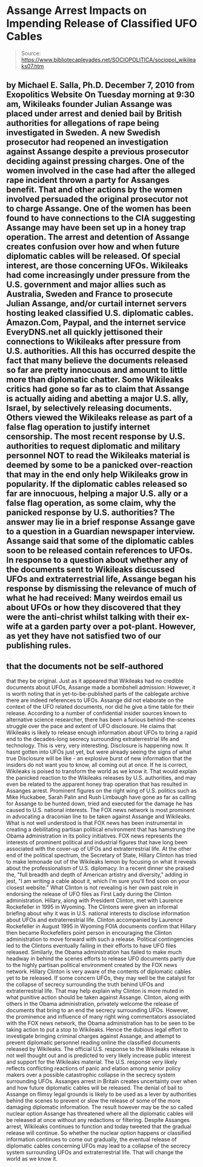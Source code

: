 # Assange Arrest Impacts on Impending Release of Classified UFO Cables

> Source: https://www.bibliotecapleyades.net/SOCIOPOLITICA/sociopol_wikileaks07.htm

by Michael E. Salla, Ph.D.
December 7, 2010
from
Exopolitics Website
On Tuesday morning at 9:30 am,
Wikileaks founder
Julian Assange was placed under arrest and denied bail by British
authorities for allegations of rape being investigated in Sweden.
A new Swedish prosecutor had reopened an
investigation against Assange despite a previous prosecutor deciding against
pressing charges. One of the women involved in the case had after the
alleged rape incident thrown a party for Assanges benefit.
That and other
actions by the women involved persuaded the original prosecutor not to
charge Assange.
One of the women has been found to
have
connections to the CIA suggesting Assange may have been set up in a honey
trap operation.
The arrest and detention of Assange creates confusion over
how and when future diplomatic cables will be released. Of special interest,
are those concerning UFOs.
Wikileaks had come increasingly under pressure from the U.S. government and
major allies such as Australia, Sweden and France to prosecute Julian
Assange, and/or curtail internet servers hosting leaked classified U.S.
diplomatic cables.
Amazon.Com, Paypal, and the internet service
EveryDNS.net all quickly jettisoned their connections to Wikileaks after
pressure from U.S. authorities.
All this has occurred despite the fact that many
believe the documents released so far are pretty innocuous and amount to
little more than diplomatic chatter. Some Wikileaks critics had gone so far
as to claim that Assange is actually
aiding and abetting a major U.S. ally,
Israel, by selectively releasing documents.
Others viewed the Wikileaks release as part of a
false flag operation to justify internet censorship. The most recent
response by U.S. authorities to request diplomatic and military personnel
NOT to read the Wikileaks material is deemed by some to be a panicked
over-reaction that may in the end only help Wikileaks grow in popularity.
If the diplomatic cables released so far are
innocuous, helping a major U.S. ally or a false flag operation, as some
claim, why the panicked response by U.S. authorities? The answer may lie in
a brief response Assange gave to a question in a Guardian newspaper
interview. Assange said that some of the diplomatic cables soon to be
released contain references to UFOs.
In response to a question about whether any of the documents sent to
Wikileaks discussed UFOs and extraterrestrial life, Assange
began his
response by dismissing the relevance of much of what he had received:
Many weirdos email us about UFOs or how they
discovered that they were the anti-christ whilst talking with their
ex-wife at a garden party over a pot-plant. However, as yet they have
not satisfied two of our publishing rules.
-
that the documents not be self-authored
-
that they be original.
Just as it appeared that Wikileaks had no
credible documents about UFOs, Assange made a
bombshell admission:
However, it is worth noting that in
yet-to-be-published parts of the cablegate archive there are indeed
references to UFOs.
Assange did not elaborate on the context of the
UFO related documents, nor did he give a time table for their release.
According to a number of confidential insider sources known to
alternative science researcher, there has been a furious behind-the-scenes
struggle over the pace and extent of UFO disclosure.
He
claims that Wikileaks is likely to release enough information about UFOs to bring a
rapid end to the decades-long secrecy surrounding extraterrestrial life and
technology.
This is very, very interesting. Disclosure is happening now. It hasnt
gotten into UFOs just yet, but were already seeing the signs of what true
Disclosure will be like - an explosive burst of new information that the
insiders do not want you to know, all coming out at once.
If he is correct, Wikileaks is poised to transform the world as we know
it.
That would explain the panicked reaction to the Wikileaks releases by
U.S. authorities, and may even be related to the apparent honey trap
operation that has resulted in Assanges arrest.
Prominent figures on the right wing of U.S. politics such as
Mike Huckabee,
Sarah Palin and
Rush Limbaugh have gone as far as calling for Assange to be
hunted down, tried and executed for the damage he has caused to U.S.
national interests.
The FOX news network is most prominent in
advocating a draconian line to be taken against Assange and Wikileaks. What
is not well understood is that FOX news has been instrumental in creating a
debilitating partisan political environment that has hamstrung the Obama
administration in its policy initiatives.
FOX news represents the interests of prominent
political and industrial figures that have long been associated with the
cover-up of UFOs and extraterrestrial life.
At the other end of the political spectrum, the
Secretary of State,
Hillary Clinton has tried to make
lemonade out of the Wikileaks lemon by focusing on what it reveals about the
professionalism of U.S. diplomacy.
In a recent dinner she
praised the,
"full breadth and depth of American artistry
and diversity," adding in jest, "I am writing a cable about it, which
I'm sure you'll find soon on your closest website."
What Clinton is not revealing is her own past
role in endorsing the release of UFO files as First Lady during the Clinton
administration.
Hillary, along with President Clinton, met with
Laurence Rockefeller in 1995 in Wyoming. The Clintons were given an informal
briefing about why it was in U.S. national interests to disclose information
about UFOs and extraterrestrial life.
Clinton accompanied by
Laurence Rockefeller
in August 1995 in Wyoming
FOIA documents confirm that Hillary then became
Rockefellers point person in encouraging the Clinton administration to move
forward with such a release.
Political contingencies led to the Clintons
eventually failing in their efforts to have UFO files released. Similarly,
the Obama administration has failed to make much headway in behind the
scenes efforts to release UFO documents partly due to the highly partisan
political environment created by the FOX news network.
Hillary Clinton is very aware of the contents of diplomatic cables yet to be
released. If some concern UFOs, they may well be the catalyst for the
collapse of secrecy surrounding the truth behind UFOs and extraterrestrial
life. That may help explain why Clinton is more muted in what punitive
action should be taken against Assange.
Clinton, along with others in the Obama
administration, privately welcome the release of documents that bring to an
end the secrecy surrounding UFOs. However, the prominence and influence of
many right wing commentators associated with the FOX news network, the Obama
administration has to be seen to be taking action to put a stop to Wikileaks.
Hence the dubious legal effort to investigate
bringing criminal charges against Assange, and attempt to
prevent diplomatic
personnel reading online the classified documents released by Wikileaks.
The official U.S. response to the Wikileaks
release is not well thought out and is predicted to very likely
increase
public interest and support for the Wikileaks material. The U.S. response
very likely reflects conflicting reactions of panic and elation among senior
policy makers over a possible catastrophic collapse in the secrecy system
surrounding UFOs.
Assanges arrest in Britain creates uncertainty over when and how future
diplomatic cables will be released.
The denial of bail to Assange on flimsy legal
grounds is likely to be used as a lever by authorities behind the scenes to
prevent or slow the release of some of the more damaging diplomatic
information. The result however may be the so called nuclear option Assange has threatened where all the diplomatic cables will be released at
once without any redactions or filtering.
Despite Assanges arrest, Wikileaks continues to
function and
today tweeted that the gradual release will continue. So
whether the nuclear option happens or classified information continues to
come out gradually, the eventual release of diplomatic cables concerning
UFOs may lead to a collapse of the secrecy system surrounding UFOs and
extraterrestrial life.
That will change the world as we know it.
